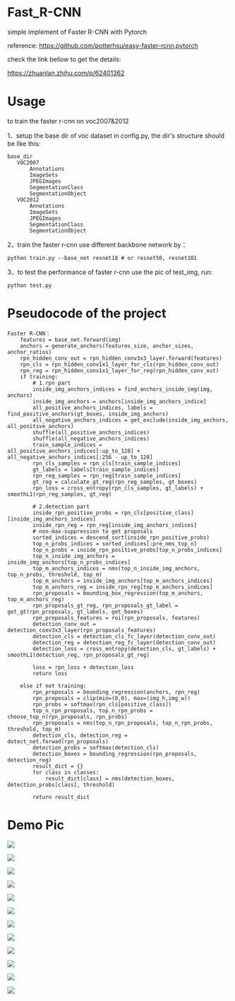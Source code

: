 # Fast_R-CNN
simple implement of Faster R-CNN with Pytorch

reference: https://github.com/potterhsu/easy-faster-rcnn.pytorch

check the link bellow to get the details:

https://zhuanlan.zhihu.com/p/62401362

# Usage

to train the faster r-cnn on voc2007&2012

1、setup the base dir of voc dataset in config.py, the dir's structure should be like this:


 ```
base_dir
	VOC2007
		Annotations
		ImageSets
		JPEGImages
		SegmentationClass
		SegmentationObject
	VOC2012
		Annotations
		ImageSets
		JPEGImages
		SegmentationClass
		SegmentationObject
```

2、train the faster r-cnn use different backbone network by：
```
python train.py --base_net resnet18 # or resnet50, resnet101
```

3、to test the performance of faster r-cnn use the pic of test_img, run:
```
python test.py
```

# Pseudocode of the project
```
Faster R-CNN：
    features = base_net.forward(img)
    anchors = generate_anchors(features_size, anchor_sizes, anchor_ratios)
    rpn_hidden_conv_out = rpn_hidden_conv3x3_layer.forward(features)
    rpn_cls = rpn_hidden_conv1x1_layer_for_cls(rpn_hidden_conv_out)
    rpn_reg = rpn_hidden_conv1x1_layer_for_reg(rpn_hidden_conv_out)
    if training:
        # 1.rpn part
        inside_img_anchors_indices = find_anchors_inside_img(img, anchors)
        inside_img_anchors = anchors[inside_img_anchors_indice]
        all_positive_anchors_indices, labels = find_positive_anchors(gt_boxes, inside_img_anchors)
        all_negative_anchors_indices = get_exclude(inside_img_anchors, all_positive_anchors)
        shuffle(all_positive_anchors_indices)
        shuffle(all_negative_anchors_indices)
        train_sample_indices = all_positive_anchors_indices[:up_to_128] + all_negative_anchors_indices[:256 - up_to_128]
        rpn_cls_samples = rpn_cls[train_sample_indices]
        gt_labels = labels[train_sample_indices]
        rpn_reg_samples = rpn_reg[train_sample_indices]
        gt_reg = calculate_gt_reg(rpn_reg_samples, gt_boxes)
        rpn_loss = cross_entropy(rpn_cls_samples, gt_labels) + smoothL1(rpn_reg_samples, gt_reg)

        # 2.detection part
        inside_rpn_positive_probs = rpn_cls[positive_class][inside_img_anchors_indices]
        inside_rpn_reg = rpn_reg[inside_img_anchors_indices]
        # non-max-suppression to get proposals
        sorted_indices = descend_sort(inside_rpn_positive_probs)
        top_n_probs_indices = sorted_indices[:pre_nms_top_n]
        top_n_probs = inside_rpn_positive_probs[top_n_probs_indices]
        top_n_inside_img_anchors = inside_img_anchors[top_n_probs_indices]
        top_m_anchors_indices = nms(top_n_inside_img_anchors, top_n_probs, threshold, top_m)
        top_m_anchors = inside_img_anchors[top_m_anchors_indices]
        top_m_anchors_reg = inside_rpn_reg[top_m_anchors_indices]
        rpn_proposals = bounding_box_regression(top_m_anchors, top_m_anchors_reg)
        rpn_proposals_gt_reg, rpn_proposals_gt_label = get_gt(rpn_proposals, gt_labels, get_boxes)
        rpn_proposals_features = roi(rpn_proposals, features)
        detection_conv_out = detection_conv3x3_layer(rpn_proposals_features)
        detection_cls = detection_cls_fc_layer(detection_conv_out)
        detection_reg = detection_reg_fc_layer(detection_conv_out)
        detection_loss = cross_entropy(detection_cls, gt_labels) + smoothL1(detection_reg, rpn_proposals_gt_reg)

        loss = rpn_loss + detection_loss
        return loss

    else if not training:
        rpn_proposals = bounding_regression(anchors, rpn_reg)
        rpn_proposals = clip(min=(0,0), max=(img_h,img_w))
        rpn_probs = softmax(rpn_cls[positive_class])
        top_n_rpn_proposals, top_n_rpn_probs = choose_top_n(rpn_proposals, rpn_probs)
        rpn_proposals = nms(top_n_rpn_proposals, top_n_rpn_probs, threshold, top_m)
        detection_cls, detection_reg = detect_net.forwad(rpn_proposals)
        detection_probs = softmax(detection_cls)
        detection_boxes = bounding_regression(rpn_proposals, detection_reg)
        result_dict = {}
        for class in classes:
            result_dict[class] = nms(detection_boxes, detection_probs[class], threshold)

        return result_dict
```

# Demo Pic
![](https://pic4.zhimg.com/80/v2-5f1f4c292cb7cb879cde54c7cd186287_hd.jpg)

![](https://pic3.zhimg.com/80/v2-bcb92476324b0113fb0979640effd9b6_hd.jpg)

![](https://pic4.zhimg.com/80/v2-1cfe0fa72af880305dfa3c427622a4cb_hd.jpg)

![](https://pic3.zhimg.com/80/v2-2af7ec7553625fa2ea92c502623a28da_hd.jpg)

![](https://pic2.zhimg.com/80/v2-3f9847221dcb3f1d09c215f4651121bd_hd.jpg)

![](https://pic2.zhimg.com/80/v2-426b46425f15823f9a9ac4ba2edc9ec5_hd.jpg)

![](https://pic2.zhimg.com/80/v2-8e080f7f5fcdcdf0f8db8d477f9942c5_hd.jpg)

![](https://pic1.zhimg.com/80/v2-391ddf0105a3b995528da72e941b2a0c_hd.jpg)

![](https://pic3.zhimg.com/80/v2-87dfcea8f15e26931e44fe50ecab3bc2_hd.jpg)

![](https://pic2.zhimg.com/80/v2-4687c1afce158f67174faa2616872e91_hd.jpg)

![](https://pic2.zhimg.com/80/v2-86db7c66a4a8602be8730f40e5a99539_hd.jpg)

![](https://pic1.zhimg.com/80/v2-6b31549ba305105ba353f70b6507a59c_hd.jpg)
